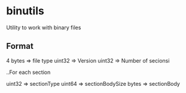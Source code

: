 # binutils

Utility to work with binary files

## Format

4 bytes  => file type
uint32   => Version
uint32   => Number of secionsi

..For each section

uint32  => sectionType
uint64  => sectionBodySize
bytes   => sectionBody


